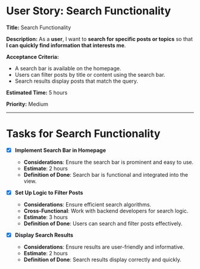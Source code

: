 # User Story: Search Functionality

**Title:** Search Functionality

**Description:**
As a **user**, I want to **search for specific posts or topics** so that **I can quickly find information that interests me**.

**Acceptance Criteria:**
- A search bar is available on the homepage.
- Users can filter posts by title or content using the search bar.
- Search results display posts that match the query.

**Estimated Time:** 5 hours

**Priority:** Medium

---

# Tasks for Search Functionality
- [x] **Implement Search Bar in Homepage**
  - **Considerations**: Ensure the search bar is prominent and easy to use.
  - **Estimate**: 2 hours
  - **Definition of Done**: Search bar is functional and integrated into the view.

- [x] **Set Up Logic to Filter Posts**
  - **Considerations**: Ensure efficient search algorithms.
  - **Cross-Functional**: Work with backend developers for search logic.
  - **Estimate**: 3 hours
  - **Definition of Done**: Users can search and filter posts effectively.

- [x] **Display Search Results**
  - **Considerations**: Ensure results are user-friendly and informative.
  - **Estimate**: 2 hours
  - **Definition of Done**: Search results display correctly and quickly.
